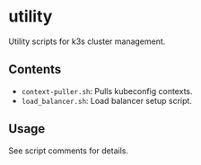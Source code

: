 # utility

Utility scripts for k3s cluster management.

## Contents
- `context-puller.sh`: Pulls kubeconfig contexts.
- `load_balancer.sh`: Load balancer setup script.

## Usage
See script comments for details.